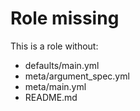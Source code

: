 # Role missing

This is a role without:

- defaults/main.yml
- meta/argument_spec.yml
- meta/main.yml
- README.md
